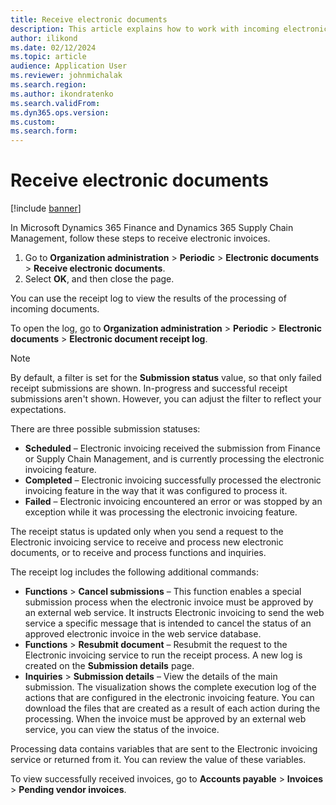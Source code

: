 ```yaml
---
title: Receive electronic documents
description: This article explains how to work with incoming electronic documents.
author: ilikond
ms.date: 02/12/2024
ms.topic: article
audience: Application User
ms.reviewer: johnmichalak
ms.search.region: 
ms.author: ikondratenko
ms.search.validFrom: 
ms.dyn365.ops.version: 
ms.custom: 
ms.search.form: 
---
```


# Receive electronic documents 

[!include [banner](../../includes/banner.md)]

In Microsoft Dynamics 365 Finance and Dynamics 365 Supply Chain Management, follow these steps to receive electronic invoices.

1. Go to **Organization administration** \> **Periodic** \> **Electronic documents** \> **Receive electronic documents**.
2. Select **OK**, and then close the page.

You can use the receipt log to view the results of the processing of incoming documents.

To open the log, go to **Organization administration** \> **Periodic** \> **Electronic documents** \> **Electronic document receipt log**.

> [!NOTE]
> By default, a filter is set for the **Submission status** value, so that only failed receipt submissions are shown. In-progress and successful receipt submissions aren't shown. However, you can adjust the filter to reflect your expectations.

There are three possible submission statuses:

- **Scheduled** – Electronic invoicing received the submission from Finance or Supply Chain Management, and is currently processing the electronic invoicing feature.
- **Completed** – Electronic invoicing successfully processed the electronic invoicing feature in the way that it was configured to process it.
- **Failed** – Electronic invoicing encountered an error or was stopped by an exception while it was processing the electronic invoicing feature.

The receipt status is updated only when you send a request to the Electronic invoicing service to receive and process new electronic documents, or to receive and process functions and inquiries.

The receipt log includes the following additional commands:

- **Functions** \> **Cancel submissions** – This function enables a special submission process when the electronic invoice must be approved by an external web service. It instructs Electronic invoicing to send the web service a specific message that is intended to cancel the status of an approved electronic invoice in the web service database.
- **Functions** \> **Resubmit document** – Resubmit the request to the Electronic invoicing service to run the receipt process. A new log is created on the **Submission details** page. 
- **Inquiries** \> **Submission details** – View the details of the main submission. The visualization shows the complete execution log of the actions that are configured in the electronic invoicing feature. You can download the files that are created as a result of each action during the processing. When the invoice must be approved by an external web service, you can view the status of the invoice.

Processing data contains variables that are sent to the Electronic invoicing service or returned from it. You can review the value of these variables.

To view successfully received invoices, go to **Accounts payable** \> **Invoices** \> **Pending vendor invoices**.
